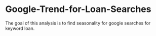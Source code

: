 # Google-Trend-for-Loan-Searches
The goal of this analysis is to find seasonality for google searches for keyword loan.
